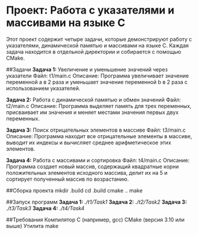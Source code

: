 # Проект: Работа с указателями и массивами на языке C
Этот проект содержит четыре задачи, которые демонстрируют работу с указателями, динамической памятью и массивами на языке C. Каждая задача находится в отдельной директории и собирается с помощью CMake.

##Задачи
**Задача 1:** Увеличение и уменьшение значений через указатели
Файл: t1/main.c
Описание: Программа увеличивает значение переменной a в 2 раза и уменьшает значение переменной b в 2 раза с использованием указателей.

**Задача 2:** Работа с динамической памятью и обмен значений
Файл: t2/main.c
Описание: Программа выделяет память для трех переменных, присваивает им значения и меняет местами значения первых двух переменных.

**Задача 3:** Поиск отрицательных элементов в массиве
Файл: t3/main.c
Описание: Программа находит все отрицательные элементы в массиве, выводит их индексы и вычисляет среднее арифметическое этих элементов.

**Задача 4:** Работа с массивами и сортировка
Файл: t4/main.c
Описание: Программа создает новый массив, содержащий квадратные корни положительных элементов исходного массива, делит их на 5 и сортирует полученный массив по возрастанию.

##Сборка проекта
mkdir .build
cd .build
cmake ..
make

##Запуск программ
**Задача 1:**
*./t1/Task1*
**Задача 2:**
*./t2/Task2*
**Задача 3:**
*./t3/Task3*
**Задача 4:**
*./t4/Task4*

##Требования
Компилятор C (например, gcc)
CMake (версия 3.10 или выше)
Утилита make
